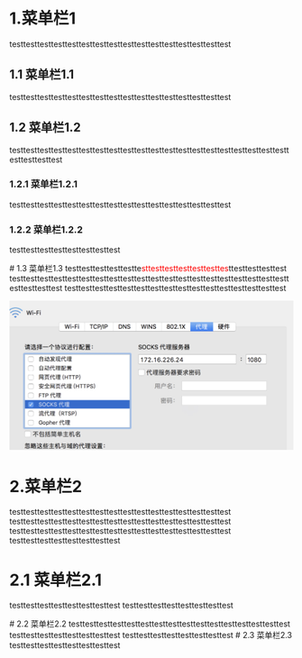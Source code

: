 # 1.菜单栏1
testtesttesttesttesttesttesttesttesttesttesttesttesttesttesttest
## 1.1 菜单栏1.1
testtesttesttesttesttesttesttesttesttesttesttesttesttesttesttest
## 1.2 菜单栏1.2
testtesttesttesttesttesttesttesttesttesttesttesttesttesttesttesttesttesttesttesttesttesttesttest
### 1.2.1 菜单栏1.2.1
testtesttesttesttesttesttesttesttesttesttesttesttesttesttesttest
### 1.2.2 菜单栏1.2.2
testtesttesttesttesttesttesttest
<div id="/a/b"></div>
# 1.3 菜单栏1.3
testtesttesttesttestte<font color="red">sttesttesttesttesttesttes</font>ttesttesttesttest
testtesttesttesttesttesttesttesttesttesttesttesttesttesttesttesttesttesttesttesttesttesttesttest
testtesttesttesttesttesttesttesttesttesttesttesttesttesttesttest

![testImg](./test.jpg)
# 2.菜单栏2
testtesttesttesttesttesttesttesttesttesttesttesttesttesttesttest
testtesttesttesttesttesttesttesttesttesttesttesttesttesttesttest
testtesttesttesttesttesttesttesttesttesttesttesttesttesttesttest
testtesttesttesttesttesttesttest
# 2.1 菜单栏2.1
testtesttesttesttesttesttesttest
testtesttesttesttesttesttesttest
<div id="/c/d"></div>
# 2.2 菜单栏2.2
testtesttesttesttesttesttesttesttesttesttesttesttesttesttesttest
testtesttesttesttesttesttesttest
testtesttesttesttesttesttesttest
# 2.3 菜单栏2.3
testtesttesttesttesttesttesttest